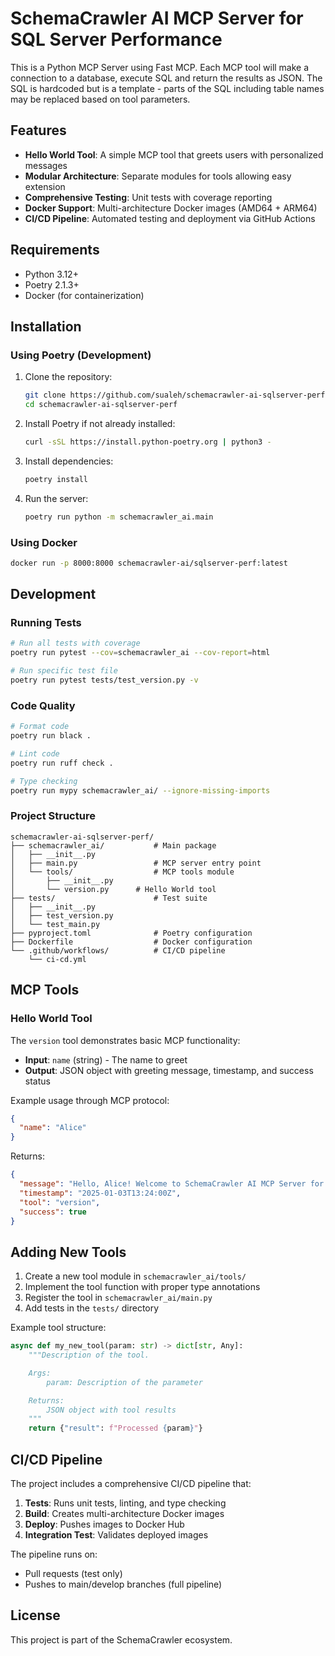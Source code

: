 # SchemaCrawler AI MCP Server for SQL Server Performance

This is a Python MCP Server using Fast MCP. Each MCP tool will make a connection to a database, execute SQL and return the results as JSON. The SQL is hardcoded but is a template - parts of the SQL including table names may be replaced based on tool parameters.

## Features

- **Hello World Tool**: A simple MCP tool that greets users with personalized messages
- **Modular Architecture**: Separate modules for tools allowing easy extension
- **Comprehensive Testing**: Unit tests with coverage reporting
- **Docker Support**: Multi-architecture Docker images (AMD64 + ARM64)
- **CI/CD Pipeline**: Automated testing and deployment via GitHub Actions

## Requirements

- Python 3.12+
- Poetry 2.1.3+
- Docker (for containerization)

## Installation

### Using Poetry (Development)

1. Clone the repository:
   ```bash
   git clone https://github.com/sualeh/schemacrawler-ai-sqlserver-perf.git
   cd schemacrawler-ai-sqlserver-perf
   ```

2. Install Poetry if not already installed:
   ```bash
   curl -sSL https://install.python-poetry.org | python3 -
   ```

3. Install dependencies:
   ```bash
   poetry install
   ```

4. Run the server:
   ```bash
   poetry run python -m schemacrawler_ai.main
   ```

### Using Docker

```bash
docker run -p 8000:8000 schemacrawler-ai/sqlserver-perf:latest
```

## Development

### Running Tests

```bash
# Run all tests with coverage
poetry run pytest --cov=schemacrawler_ai --cov-report=html

# Run specific test file
poetry run pytest tests/test_version.py -v
```

### Code Quality

```bash
# Format code
poetry run black .

# Lint code
poetry run ruff check .

# Type checking
poetry run mypy schemacrawler_ai/ --ignore-missing-imports
```

### Project Structure

```
schemacrawler-ai-sqlserver-perf/
├── schemacrawler_ai/           # Main package
│   ├── __init__.py
│   ├── main.py                 # MCP server entry point
│   └── tools/                  # MCP tools module
│       ├── __init__.py
│       └── version.py      # Hello World tool
├── tests/                      # Test suite
│   ├── __init__.py
│   ├── test_version.py
│   └── test_main.py
├── pyproject.toml              # Poetry configuration
├── Dockerfile                  # Docker configuration
└── .github/workflows/          # CI/CD pipeline
    └── ci-cd.yml
```

## MCP Tools

### Hello World Tool

The `version` tool demonstrates basic MCP functionality:

- **Input**: `name` (string) - The name to greet
- **Output**: JSON object with greeting message, timestamp, and success status

Example usage through MCP protocol:
```json
{
  "name": "Alice"
}
```

Returns:
```json
{
  "message": "Hello, Alice! Welcome to SchemaCrawler AI MCP Server for SQL Server Performance.",
  "timestamp": "2025-01-03T13:24:00Z",
  "tool": "version",
  "success": true
}
```

## Adding New Tools

1. Create a new tool module in `schemacrawler_ai/tools/`
2. Implement the tool function with proper type annotations
3. Register the tool in `schemacrawler_ai/main.py`
4. Add tests in the `tests/` directory

Example tool structure:
```python
async def my_new_tool(param: str) -> dict[str, Any]:
    """Description of the tool.

    Args:
        param: Description of the parameter

    Returns:
        JSON object with tool results
    """
    return {"result": f"Processed {param}"}
```

## CI/CD Pipeline

The project includes a comprehensive CI/CD pipeline that:

1. **Tests**: Runs unit tests, linting, and type checking
2. **Build**: Creates multi-architecture Docker images
3. **Deploy**: Pushes images to Docker Hub
4. **Integration Test**: Validates deployed images

The pipeline runs on:
- Pull requests (test only)
- Pushes to main/develop branches (full pipeline)

## License

This project is part of the SchemaCrawler ecosystem.

